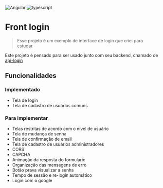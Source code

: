 
![Angular](https://img.shields.io/badge/angular-%23DD0031.svg?style=for-the-badge&logo=angular&logoColor=white)
![typescript](https://img.shields.io/badge/typescript-D4FAFF?style=for-the-badge&logo=typescript)

# Front login

> Esse projeto é um exemplo de interface de login que criei para estudar.

Este projeto é pensado para ser usado junto com seu backend, chamado de [api-login](https://github.com/caruazu/api-login)

## Funcionalidades

### Implementado

- Tela de login
- Tela de cadastro de usuários comuns

### Para implementar

- Telas restritas de acordo com o nível de usuário
- Tela de mudança de senha
- Tela de confirmação de email
- Tela de cadastro de usuários administradores
- CORS
- CAPCHA
- Animação da resposta do formulario
- Organização das mensagens de erro
- Botão prava visualizar a senha
- Tempo de sessão e re-login automático
- Login com o google

